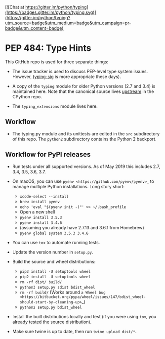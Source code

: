 [![Chat at https://gitter.im/python/typing](https://badges.gitter.im/python/typing.svg)](https://gitter.im/python/typing?utm_source=badge&utm_medium=badge&utm_campaign=pr-badge&utm_content=badge)

PEP 484: Type Hints
===================

This GitHub repo is used for three separate things:

- The issue tracker is used to discuss PEP-level type system issues.
  However,
  [typing-sig](https://mail.python.org/mailman3/lists/typing-sig.python.org/)
  is more appropriate these days).

- A copy of the `typing` module for older Python versions (2.7 and
  3.4) is maintained here.  Note that the canonical source lives
  [upstream](https://github.com/python/cpython/blob/master/Lib/typing.py)
  in the CPython repo.

- The `typing_extensions` module lives here.

Workflow
--------

* The typing.py module and its unittests are edited in the `src`
  subdirectory of this repo. The `python2` subdirectory contains the
  Python 2 backport.

Workflow for PyPI releases
--------------------------

* Run tests under all supported versions. As of May 2019 this includes
  2.7, 3.4, 3.5, 3.6, 3.7.

* On macOS, you can use `pyenv <https://github.com/pyenv/pyenv>`_ to
  manage multiple Python installations. Long story short:

  * ``xcode-select --install``
  * ``brew install pyenv``
  * ``echo 'eval "$(pyenv init -)"' >> ~/.bash_profile``
  * Open a new shell
  * ``pyenv install 3.5.3``
  * ``pyenv install 3.4.6``
  * (assuming you already have 2.7.13 and 3.6.1 from Homebrew)
  * ``pyenv global system 3.5.3 3.4.6``

* You can use ``tox`` to automate running tests.

* Update the version number in ``setup.py``.

* Build the source and wheel distributions:

  * ``pip3 install -U setuptools wheel``
  * ``pip2 install -U setuptools wheel``
  * ``rm -rf dist/ build/``
  * ``python3 setup.py sdist bdist_wheel``
  * ``rm -rf build/`` (Works around `a Wheel bug <https://bitbucket.org/pypa/wheel/issues/147/bdist_wheel-should-start-by-cleaning-up>`_)
  * ``python2 setup.py bdist_wheel``

* Install the built distributions locally and test (if you
  were using ``tox``, you already tested the source distribution).

* Make sure twine is up to date, then run ``twine upload dist/*``.
